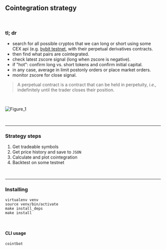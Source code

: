 ## Cointegration strategy

<br>

### tl; dr

* search for all possible cryptos that we can long or short using some CEX api (e.g. [bybit testnet](https://testnet.bybit.com/), with their perpetual derivatives contracts. 
* then find what pairs are cointegrated.
* check latest zscore signal (long when zscore is negative).
* if "hot": confirm long vs. short tokens and confirm initial capital.
* in any case, average in limit postonly orders or place market orders.
* monitor zscore for close signal.


> A perpetual contract is a contract that can be held in perpetuity, *i.e.,* indefinitely until the trader closes their position.

<br>

![Figure_1](https://user-images.githubusercontent.com/1130416/200736166-a8672149-7e49-4522-8cfa-f72f891ca00f.png)



<br>

---
### Strategy steps

1. Get tradeable symbols
2. Get price history and save to `JSON`
3. Calculate and plot cointegration
4. Backtest on some testnet


<br>


---
### Installing

```
virtualenv venv
source venv/bin/activate
make install_deps
make install
```

<br>



#### CLI usage

``` 
cointbot
```


